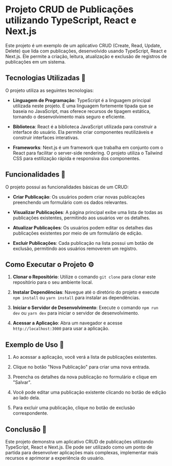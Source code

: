 # Projeto CRUD de Publicações utilizando TypeScript, React e Next.js

Este projeto é um exemplo de um aplicativo CRUD (Create, Read, Update, Delete) que lida com publicações, desenvolvido usando TypeScript, React e Next.js. Ele permite a criação, leitura, atualização e exclusão de registros de publicações em um sistema.

## Tecnologias Utilizadas 🚀

O projeto utiliza as seguintes tecnologias:

- **Linguagem de Programação**: TypeScript é a linguagem principal utilizada neste projeto. É uma linguagem fortemente tipada que se baseia no JavaScript, mas oferece recursos de tipagem estática, tornando o desenvolvimento mais seguro e eficiente.

- **Biblioteca**: React é a biblioteca JavaScript utilizada para construir a interface do usuário. Ela permite criar componentes reutilizáveis e construir interfaces interativas.

- **Frameworks**: Next.js é um framework que trabalha em conjunto com o React para facilitar o server-side rendering. O projeto utiliza o Tailwind CSS para estilização rápida e responsiva dos componentes.

## Funcionalidades 🌟

O projeto possui as funcionalidades básicas de um CRUD:

- **Criar Publicação**: Os usuários podem criar novas publicações preenchendo um formulário com os dados relevantes.

- **Visualizar Publicações**: A página principal exibe uma lista de todas as publicações existentes, permitindo aos usuários ver os detalhes.

- **Atualizar Publicações**: Os usuários podem editar os detalhes das publicações existentes por meio de um formulário de edição.

- **Excluir Publicações**: Cada publicação na lista possui um botão de exclusão, permitindo aos usuários removerem um registro.

## Como Executar o Projeto ⚙️

1. **Clonar o Repositório**: Utilize o comando `git clone` para clonar este repositório para o seu ambiente local.

2. **Instalar Dependências**: Navegue até o diretório do projeto e execute `npm install` ou `yarn install` para instalar as dependências.

3. **Iniciar o Servidor de Desenvolvimento**: Execute o comando `npm run dev` ou `yarn dev` para iniciar o servidor de desenvolvimento.

4. **Acessar a Aplicação**: Abra um navegador e acesse `http://localhost:3000` para usar a aplicação.

## Exemplo de Uso 📝

1. Ao acessar a aplicação, você verá a lista de publicações existentes.

2. Clique no botão "Nova Publicação" para criar uma nova entrada.

3. Preencha os detalhes da nova publicação no formulário e clique em "Salvar".

4. Você pode editar uma publicação existente clicando no botão de edição ao lado dela.

5. Para excluir uma publicação, clique no botão de exclusão correspondente.

## Conclusão 🎉

Este projeto demonstra um aplicativo CRUD de publicações utilizando TypeScript, React e Next.js. Ele pode ser utilizado como um ponto de partida para desenvolver aplicações mais complexas, implementar mais recursos e aprimorar a experiência do usuário.
